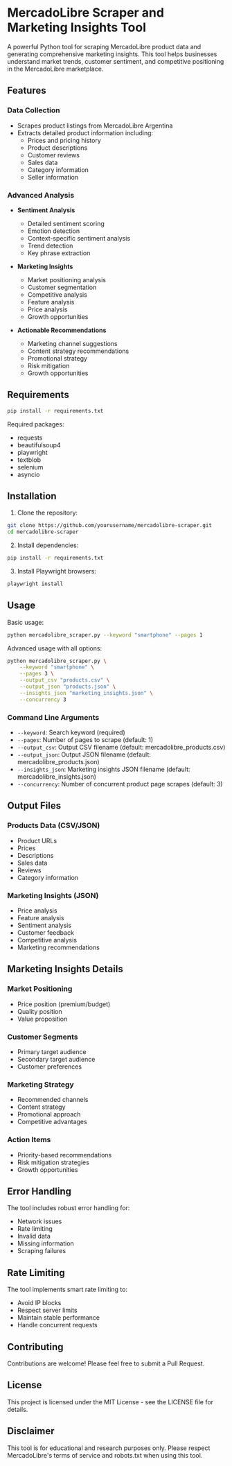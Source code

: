 # MercadoLibre Scraper and Marketing Insights Tool

A powerful Python tool for scraping MercadoLibre product data and generating comprehensive marketing insights. This tool helps businesses understand market trends, customer sentiment, and competitive positioning in the MercadoLibre marketplace.

## Features

### Data Collection
- Scrapes product listings from MercadoLibre Argentina
- Extracts detailed product information including:
  - Prices and pricing history
  - Product descriptions
  - Customer reviews
  - Sales data
  - Category information
  - Seller information

### Advanced Analysis
- **Sentiment Analysis**
  - Detailed sentiment scoring
  - Emotion detection
  - Context-specific sentiment analysis
  - Trend detection
  - Key phrase extraction

- **Marketing Insights**
  - Market positioning analysis
  - Customer segmentation
  - Competitive analysis
  - Feature analysis
  - Price analysis
  - Growth opportunities

- **Actionable Recommendations**
  - Marketing channel suggestions
  - Content strategy recommendations
  - Promotional strategy
  - Risk mitigation
  - Growth opportunities

## Requirements

```bash
pip install -r requirements.txt
```

Required packages:
- requests
- beautifulsoup4
- playwright
- textblob
- selenium
- asyncio

## Installation

1. Clone the repository:
```bash
git clone https://github.com/yourusername/mercadolibre-scraper.git
cd mercadolibre-scraper
```

2. Install dependencies:
```bash
pip install -r requirements.txt
```

3. Install Playwright browsers:
```bash
playwright install
```

## Usage

Basic usage:
```bash
python mercadolibre_scraper.py --keyword "smartphone" --pages 1
```

Advanced usage with all options:
```bash
python mercadolibre_scraper.py \
    --keyword "smartphone" \
    --pages 3 \
    --output_csv "products.csv" \
    --output_json "products.json" \
    --insights_json "marketing_insights.json" \
    --concurrency 3
```

### Command Line Arguments

- `--keyword`: Search keyword (required)
- `--pages`: Number of pages to scrape (default: 1)
- `--output_csv`: Output CSV filename (default: mercadolibre_products.csv)
- `--output_json`: Output JSON filename (default: mercadolibre_products.json)
- `--insights_json`: Marketing insights JSON filename (default: mercadolibre_insights.json)
- `--concurrency`: Number of concurrent product page scrapes (default: 3)

## Output Files

### Products Data (CSV/JSON)
- Product URLs
- Prices
- Descriptions
- Sales data
- Reviews
- Category information

### Marketing Insights (JSON)
- Price analysis
- Feature analysis
- Sentiment analysis
- Customer feedback
- Competitive analysis
- Marketing recommendations

## Marketing Insights Details

### Market Positioning
- Price position (premium/budget)
- Quality position
- Value proposition

### Customer Segments
- Primary target audience
- Secondary target audience
- Customer preferences

### Marketing Strategy
- Recommended channels
- Content strategy
- Promotional approach
- Competitive advantages

### Action Items
- Priority-based recommendations
- Risk mitigation strategies
- Growth opportunities

## Error Handling

The tool includes robust error handling for:
- Network issues
- Rate limiting
- Invalid data
- Missing information
- Scraping failures

## Rate Limiting

The tool implements smart rate limiting to:
- Avoid IP blocks
- Respect server limits
- Maintain stable performance
- Handle concurrent requests

## Contributing

Contributions are welcome! Please feel free to submit a Pull Request.

## License

This project is licensed under the MIT License - see the LICENSE file for details.

## Disclaimer

This tool is for educational and research purposes only. Please respect MercadoLibre's terms of service and robots.txt when using this tool. 